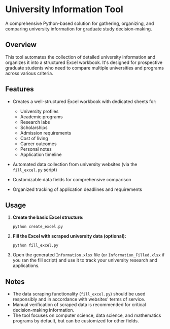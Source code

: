 # University Information Tool

A comprehensive Python-based solution for gathering, organizing, and comparing university information for graduate study decision-making.

## Overview

This tool automates the collection of detailed university information and organizes it into a structured Excel workbook. It's designed for prospective graduate students who need to compare multiple universities and programs across various criteria.

## Features

- Creates a well-structured Excel workbook with dedicated sheets for:
  - University profiles
  - Academic programs
  - Research labs
  - Scholarships
  - Admission requirements
  - Cost of living
  - Career outcomes
  - Personal notes
  - Application timeline

- Automated data collection from university websites (via the `fill_excel.py` script)
- Customizable data fields for comprehensive comparison
- Organized tracking of application deadlines and requirements

## Usage

1. **Create the basic Excel structure:**
   ```
   python create_excel.py
   ```

2. **Fill the Excel with scraped university data (optional):**
   ```
   python fill_excel.py
   ```

3. Open the generated `Information.xlsx` file (or `Information_Filled.xlsx` if you ran the fill script) and use it to track your university research and applications.

## Notes

- The data scraping functionality (`fill_excel.py`) should be used responsibly and in accordance with websites' terms of service.
- Manual verification of scraped data is recommended for critical decision-making information.
- The tool focuses on computer science, data science, and mathematics programs by default, but can be customized for other fields.